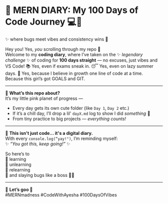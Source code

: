 # 💖 MERN DIARY: My 100 Days of Code Journey 💻🌈  
✨ where bugs meet vibes and consistency wins 🧁

Hey you! Yes, *you* scrolling through my repo 👀  
Welcome to my **coding diary**, where I’ve taken on the ✨ *legendary challenge* ✨ of coding for **100 days straight** — no excuses, just vibes and VS Code! 
📚 Yes, even if exams sneak in.
😴 Yes, even on lazy summer days.
💪 Yes, because I believe in growth one line of code at a time.  
Because this girl’s got GOALS and GIT. 

---

🎯 **What’s this repo about?**  
It’s my little pink planet of progress —  
- Every day gets its own cute folder (like `Day 1`, `Day 2` etc.)  
- If it’s a chill day, I’ll drop a lil' `dayX.md` log to show I did *something* 🙌  
- From tiny practice to big projects — *everything counts!*  

---

🌼 **This isn't just code... it's a digital diary.**  
With every `console.log(“yay!")`, I’m reminding myself:  
✨ *“You got this, keep going!”* ✨

So here’s to  
🌈 learning  
🌈 unlearning  
🌈 relearning  
🌈 and slaying bugs like a boss 🐞💅

---

📌 **Let’s goo 🚀**  
#MERNmadness #CodeWithAyesha #100DaysOfVibes

